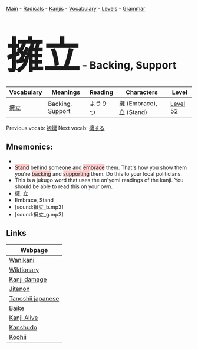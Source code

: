 <style> bigfont {font-size: 100px}</style>
[Main](../README.md) -
[Radicals](../radicals.md) -
[Kanjis](../kanjis.md) -
[Vocabulary](../vocabulary.md) -
[Levels](../levels.md) -
[Grammar](../grammar.md)
# <bigfont> 擁立</bigfont> - Backing, Support 

| Vocabulary | Meanings | Reading | Characters | Level |
| --- | --- | --- | --- | --- |
| 擁立 | Backing, Support | ようりつ |  [擁](../kanjis/擁.md) (Embrace), [立](../kanjis/立.md) (Stand) | [Level 52](../levels/wk_level52.md) |

Previous vocab: [抱擁](抱擁.md) Next vocab: [擁する](擁する.md) 

## Mnemonics:

* 
* <span style="background-color:#ffcccb"> Stand</span> behind someone and <span style="background-color:#ffcccb"> embrace</span> them. That's how you show them you're <span style="background-color:#ffcccb"> backing</span> and <span style="background-color:#ffcccb"> supporting</span> them. Do this to your local politicians. 
* This is a jukugo word that uses the on'yomi readings of the kanji. You should be able to read this on your own.
* 擁, 立
* Embrace, Stand
* [sound:擁立_b.mp3]
* [sound:擁立_g.mp3]


## Links 

| Webpage |
| --- |
| [Wanikani          ](https://www.wanikani.com/kanji/擁立) |
| [Wiktionary        ](https://en.wiktionary.org/wiki/擁立) |
| [Kanji damage      ](http://www.kanjidamage.com/kanji/search?utf8=✓&q=擁立) |
| [Jitenon           ](https://jitenon.com/kanji/擁立) |
| [Tanoshii japanese ](https://www.tanoshiijapanese.com/dictionary/kanji.cfm?k=擁立) |
| [Baike             ](https://baike.baidu.com/item/擁立) |
| [Kanji Alive       ](https://app.kanjialive.com/擁立) |
| [Kanshudo          ](https://www.kanshudo.com/searchmn?q=擁立) |
| [Koohii            ](https://kanji.koohii.com/study/kanji/擁立) |
